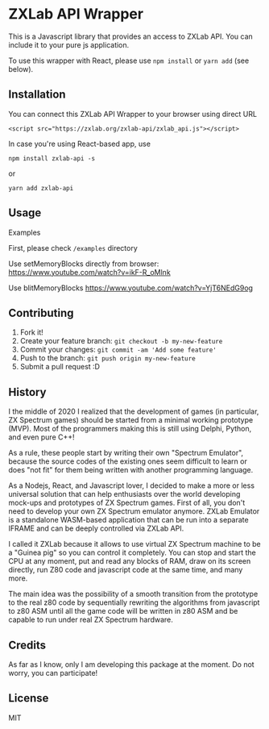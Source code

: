 # ZXLab API Wrapper

This is a Javascript library that provides an access to ZXLab API. You can include it to your pure js application.

To use this wrapper with React, please use `npm install` or `yarn add` (see below).

## Installation

You can connect this ZXLab API Wrapper to your browser using direct URL

```
<script src="https://zxlab.org/zxlab-api/zxlab_api.js"></script>
```

In case you're using React-based app, use 

`npm install zxlab-api -s`

or 

`yarn add zxlab-api`


## Usage

Examples

First, please check `/examples` directory

Use setMemoryBlocks directly from browser:
https://www.youtube.com/watch?v=ikF-R_oMlnk

Use blitMemoryBlocks
https://www.youtube.com/watch?v=YjT6NEdG9og

## Contributing

1. Fork it!
2. Create your feature branch: `git checkout -b my-new-feature`
3. Commit your changes: `git commit -am 'Add some feature'`
4. Push to the branch: `git push origin my-new-feature`
5. Submit a pull request :D

## History

I the middle of 2020 I realized that the development of games (in particular, ZX Spectrum games) should be started from a minimal working prototype (MVP). Most of the programmers making this is still using Delphi, Python, and even pure C++!

As a rule, these people start by writing their own "Spectrum Emulator", because the source codes of the existing ones seem difficult to learn or does "not fit" for them being written with another programming language.

As a Nodejs, React, and Javascript lover, I decided to make a more or less universal solution that can help enthusiasts over the world developing mock-ups and prototypes of ZX Spectrum games. First of all, you don't need to develop your own ZX Spectrum emulator anymore. ZXLab Emulator is a standalone WASM-based application that can be run into a separate IFRAME and can be deeply controlled via ZXLab API.

I called it ZXLab because it allows to use virtual ZX Spectrum machine to be a "Guinea pig" so you can control it completely. You can stop and start the CPU at any moment, put and read any blocks of RAM, draw on its screen directly, run Z80 code and javascript code at the same time, and many more.

The main idea was the possibility of a smooth transition from the prototype to the real z80 code by sequentially rewriting the algorithms from javascript to z80 ASM until all the game code will be written in z80 ASM and be capable to run under real ZX Spectrum hardware.

## Credits

As far as I know, only I am developing this package at the moment. Do not worry, you can participate!

## License

MIT